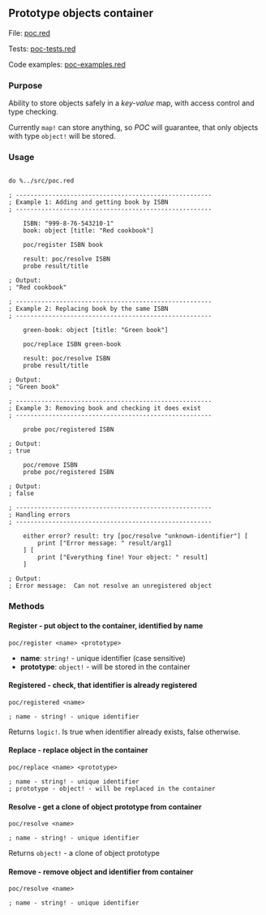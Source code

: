 ## Prototype objects container 

File: [poc.red](../src/poc.red)

Tests: [poc-tests.red](../tests/poc-tests.red)

Code examples: [poc-examples.red](../examples/poc-examples.red)

### Purpose

Ability to store objects safely in a *key-value* map, with access control and type checking. 

Currently `map!` can store anything, so *POC* will guarantee, that only objects with type `object!` will be stored. 

### Usage

```red

do %../src/poc.red

; ------------------------------------------------------
; Example 1: Adding and getting book by ISBN
; ------------------------------------------------------
 
    ISBN: "999-8-76-543210-1"
    book: object [title: "Red cookbook"]

    poc/register ISBN book

    result: poc/resolve ISBN
    probe result/title

; Output:
; "Red cookbook"

; ------------------------------------------------------
; Example 2: Replacing book by the same ISBN
; ------------------------------------------------------
 
    green-book: object [title: "Green book"]

    poc/replace ISBN green-book

    result: poc/resolve ISBN
    probe result/title

; Output:
; "Green book"

; ------------------------------------------------------
; Example 3: Removing book and checking it does exist
; ------------------------------------------------------

    probe poc/registered ISBN

; Output:
; true

    poc/remove ISBN
    probe poc/registered ISBN

; Output:
; false

; ------------------------------------------------------
; Handling errors
; ------------------------------------------------------
 
    either error? result: try [poc/resolve "unknown-identifier"] [
        print ["Error message: " result/arg1]
    ] [
        print ["Everything fine! Your object: " result]
    ]

; Output:
; Error message:  Can not resolve an unregistered object

```

### Methods

#### **Register** - put object to the container, identified by name

```red
poc/register <name> <prototype> 

```

- **name**: `string!` - unique identifier (case sensitive)
- **prototype**: `object!` - will be stored in the container

#### **Registered** - check, that identifier is already registered

```red
poc/registered <name> 

; name - string! - unique identifier
```

Returns `logic!`. Is true when identifier already exists, false otherwise.

#### **Replace** - replace object in the container

```red
poc/replace <name> <prototype>

; name - string! - unique identifier
; prototype - object! - will be replaced in the container
```

#### **Resolve** - get a clone of object prototype from container

```red
poc/resolve <name>

; name - string! - unique identifier
```

Returns `object!` - a clone of object prototype

#### **Remove** - remove object and identifier from container

```red
poc/resolve <name>

; name - string! - unique identifier
```
